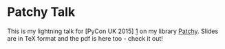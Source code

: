 Patchy Talk
===========

This is my lightning talk for [PyCon UK 2015] [1] on my library [Patchy][2].
Slides are in TeX format and the pdf is here too - check it out!

[1]: http://www.pyconuk.org/
[2]: https://github.com/adamchainz/patchy
